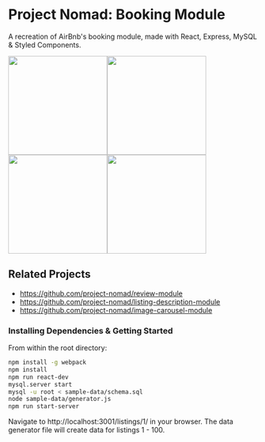 # Project Nomad: Booking Module

A recreation of AirBnb's booking module, made with React, Express, MySQL & Styled Components.

<img src="images/collapsed.png" align="top" width="200" /><img src="images/date-picker.png" align="top" width="200" /><img src="images/guest-picker.png" width="200" /><img src="images/expanded.png" width="200" />

## Related Projects

  - https://github.com/project-nomad/review-module
  - https://github.com/project-nomad/listing-description-module
  - https://github.com/project-nomad/image-carousel-module

### Installing Dependencies & Getting Started

From within the root directory:

```sh
npm install -g webpack
npm install
npm run react-dev
mysql.server start
mysql -u root < sample-data/schema.sql
node sample-data/generator.js
npm run start-server
```

Navigate to http://localhost:3001/listings/1/ in your browser.  The data generator file will create data for listings 1 - 100.
